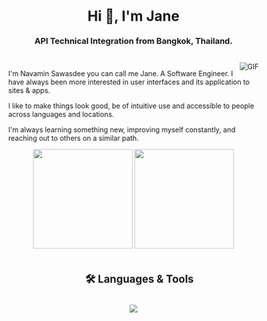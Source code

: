 <h1 align="center">Hi 👋, I'm Jane</h1>
<h3 align="center">API Technical Integration from Bangkok, Thailand.</h3>
<br />

<a target="_blank" align="center">
  <img align="right" alt="GIF" src="https://media.giphy.com/media/SWoSkN6DxTszqIKEqv/giphy.gif">
</a>

I'm Navamin Sawasdee you can call me Jane. A Software Engineer. I have always been more interested in user interfaces and its application to sites & apps.

I like to make things look good, be of intuitive use and accessible to people across languages and locations.

I'm always learning something new, improving myself constantly, and reaching out to others on a similar path.


<p align="center">
  <img height= "200" src="https://github-readme-stats.vercel.app/api?username=navamin11&theme=default&show_icons=true" />
  <img height= "200" src="https://github-readme-stats.vercel.app/api/top-langs/?username=navamin11&hide=javascript,html,css" />
</p>

<!--h1 without bottom border-->
<div id="user-content-toc">
  <ul align="center">
    <summary><h2 style="display: inline-block">🛠️ Languages & Tools</h2></summary>
  </ul>
</div>

<!--tech stack icons-->
<p align="center">
  <a href="https://skillicons.dev">
    <img src="https://skillicons.dev/icons?i=git,aws,bootstrap,c,cpp,css,discord,docker,dynamodb,express,figma,firebase,github,html,idea,java,js,kotlin,linux,md,materialui,mongodb,mysql,nextjs,nodejs,postman,py,react,redux,tailwind,ts,vscode&perline=14" />
  </a>
</p>

<!-- <picture>
  <source
    srcset="https://github-readme-stats.vercel.app/api?username=navamin11&show_icons=true&theme=dark"
    media="(prefers-color-scheme: dark)"
  />
  <source
    srcset="https://github-readme-stats.vercel.app/api?username=navamin11&show_icons=true"
    media="(prefers-color-scheme: light), (prefers-color-scheme: no-preference)"
  />
  <img src="https://github-readme-stats.vercel.app/api?username=navamin11&show_icons=true" />
</picture>

<picture>
  <source
    srcset="https://github-readme-stats.vercel.app/api/top-langs/?username=navamin11&hide=javascript,html,css"
    media="(prefers-color-scheme: dark)"
  />
  <source
    srcset="https://github-readme-stats.vercel.app/api/top-langs/?username=navamin11&hide=javascript,html,css"
    media="(prefers-color-scheme: light), (prefers-color-scheme: no-preference)"
  />
  <img src="https://github-readme-stats.vercel.app/api/top-langs/?username=navamin11&hide=javascript,html,css" />
</picture> -->

<!-- ![Top Langs](https://github-readme-stats.vercel.app/api/top-langs/?username=navamin11&hide=javascript,html,css) -->

<!-- ![Navamin's GitHub stats](https://github-readme-stats.vercel.app/api?username=navamin11&theme=default&show_icons=true) -->